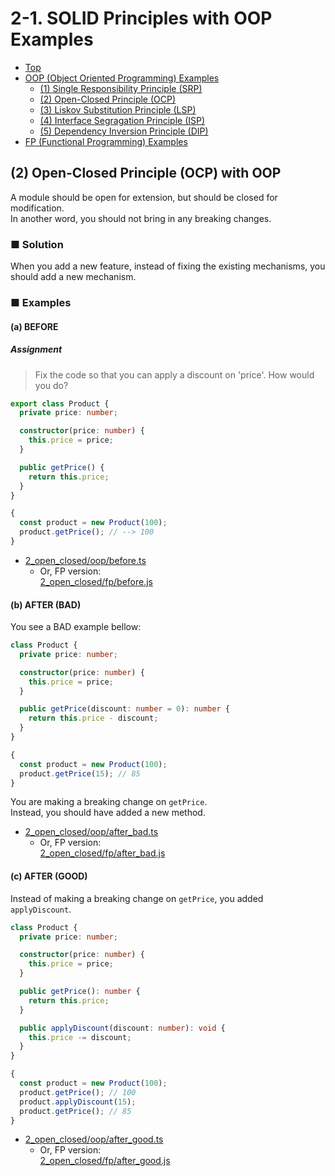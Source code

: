 # 2-1. SOLID Principles with OOP Examples

- [Top](../../README.md)
- [OOP (Object Oriented Programming) Examples](./oop.md)
  - [(1) Single Responsibility Principle (SRP)](1_single_responsibility.md)
  - [(2) Open-Closed Principle (OCP)](2_open_closed.md)
  - [(3) Liskov Substitution Principle (LSP)](3_liskov_substitution.md)
  - [(4) Interface Segragation Principle (ISP)](4_interface_segragation.md)
  - [(5) Dependency Inversion Principle (DIP)](5_dependency_inversion.md)
- [FP (Functional Programming) Examples](../fp/fp.md)

## (2) Open-Closed Principle (OCP) with OOP

A module should be open for extension, but should be closed for modification.  
In another word, you should not bring in any breaking changes.

### ■ Solution

When you add a new feature, instead of fixing the existing mechanisms,
you should add a new mechanism.

### ■ Examples

#### (a) BEFORE

##### Assignment

> Fix the code so that you can apply a discount on 'price'.
> How would you do?

```ts
export class Product {
  private price: number;

  constructor(price: number) {
    this.price = price;
  }

  public getPrice() {
    return this.price;
  }
}

{
  const product = new Product(100);
  product.getPrice(); // --> 100
}
```

- [2_open_closed/oop/before.ts](../../src/2_open_closed/oop/before.ts)
  - Or, FP version:  
[2_open_closed/fp/before.js](../../src/2_open_closed/fp/before.js)


#### (b) AFTER (BAD)

You see a BAD example bellow:

```ts
class Product {
  private price: number;

  constructor(price: number) {
    this.price = price;
  }

  public getPrice(discount: number = 0): number {
    return this.price - discount;
  }
}

{
  const product = new Product(100);
  product.getPrice(15); // 85
}
```

You are making a breaking change on `getPrice`.  
Instead, you should have added a new method.

- [2_open_closed/oop/after_bad.ts](../../src/2_open_closed/oop/after_bad.ts)
  - Or, FP version:  
[2_open_closed/fp/after_bad.js](../../src/2_open_closed/fp/after_bad.js)


#### (c) AFTER (GOOD)

Instead of making a breaking change on `getPrice`,
you added `applyDiscount`.

```ts
class Product {
  private price: number;

  constructor(price: number) {
    this.price = price;
  }

  public getPrice(): number {
    return this.price;
  }

  public applyDiscount(discount: number): void {
    this.price -= discount;
  }
}

{
  const product = new Product(100);
  product.getPrice(); // 100
  product.applyDiscount(15);
  product.getPrice(); // 85
}
```

- [2_open_closed/oop/after_good.ts](../../src/2_open_closed/oop/after_good.ts)
  - Or, FP version:  
[2_open_closed/fp/after_good.js](../../src/2_open_closed/fp/after_good.js)

